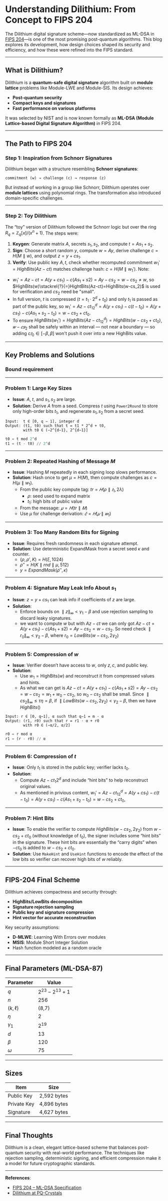 # Understanding Dilithium: From Concept to FIPS 204


The Dilithium digital signature scheme—now standardized as ML-DSA in [FIPS 204](https://csrc.nist.gov/pubs/fips/204/final)—is one of the most promising post-quantum algorithms. This blog explores its development, how design choices shaped its security and efficiency, and how these were refined into the FIPS standard.

---

##  What is Dilithium?

Dilithium is a **quantum-safe digital signature** algorithm built on **module lattice** problems like Module-LWE and Module-SIS. Its design achieves:

- **Post-quantum security**
- **Compact keys and signatures**
- **Fast performance on various platforms**

It was selected by NIST and is now known formally as **ML-DSA (Module Lattice-based Digital Signature Algorithm)** in FIPS 204.

---

##  The Path to FIPS 204

### Step 1: Inspiration from Schnorr Signatures

Dilithium began with a structure resembling **Schnorr signatures**:

```
commitment (w) → challenge (c) → response (z)
```

But instead of working in a group like Schnorr, Dilithium operates over **module lattices** using polynomial rings. The transformation also introduced domain-specific challenges.

---

### Step 2: Toy Dilithium

The “toy” version of Dilithium followed the Schnorr logic but over the ring $R_q = \mathbb{Z}_q[x]/(x^n + 1)$. The steps were:

1. **Keygen**: Generate matrix $A$, secrets $s_1, s_2$, and compute $t = As_1 + s_2$.
2. **Sign**: Choose a short random $y$, compute $w = Ay$, derive challenge $c = H(M \parallel w)$, and output $z = y + c s_1$.
3. **Verify**: Use public key $A, t$, check whether recomputed commitment $w_1\prime=HighBits(Az-ct)$ matches challenge hash: $c = H(M \parallel w_1\prime)$.
Note:
  - $w_1\prime=Az-ct=A(y+cs_1)-c(As_1+s2)=Ay-cs_2=w-cs_2\ne w$, so $HighBits(w)\stackrel{?}{=}HightBits(Az-ct)=HighBits(w-cs_2)$ is used for verification and $cs_2$ need be "small".
  - In full version, $t$ is compressed ($t=t_1\cdot2^d+t_0$) and only $t_1$ is passed as part of the public key, so $w_1\prime=Az-ct_12^d=A(y+cs_1)-c(t-t_0)=A(y+cs_1)-c(As_1+s_2-t_0)=w-cs_2+ct_0$.
  - To ensure $HighBits(w_1\prime)=HighBits(Az-ct_12^d)=HighBits(w-cs_2+ct_0)$, $𝑤−𝑐𝑠_2$ shall be safely within an interval — not near a boundary — so adding $c𝑡_0\in[-\beta,\beta]$ won't push it over into a new HighBits value.

---

##  Key Problems and Solutions

### Bound requirement

---

###  Problem 1: Large Key Sizes

- **Issue**: $A$, $t$, and $s_1, s_2$ are large.
- **Solution**: Derive $A$ from a seed. Compress $t$ using `Power2Round` to store only high-order bits $t_1$, and regenerate $s_1, s_2$ from a secret seed.

```pgsql
Input:  t ∈ [0, q − 1], integer d
Output: (t1, t0) such that t = t1 * 2^d + t0,
        with t0 ∈ (−2^{d−1}, 2^{d−1}]
```
```python
t0 = t mod 2^d
t1 = (t - t0) // 2^d
```
---

###  Problem 2: Repeated Hashing of Message $M$

- **Issue**: Hashing $M$ repeatedly in each signing loop slows performance.
- **Solution**: Hash once to get $\mu = H(M)$, then compute challenges as $c = H(\mu \parallel w_1)$.
  - From the public key compute tag: $tr=𝐻(\rho\parallel 𝑡_1,2\lambda)$
    - $ρ$: seed used to expand matrix 
    - $t_1$: high bits of public value 
  - From the message: $𝜇=𝐻(tr\parallel 𝑀)$
  - Use $μ$ for challenge derivation: $\tilde 𝑐=𝐻(𝜇\parallel 𝑤_1)$

---

###  Problem 3: Too Many Random Bits for Signing

- **Issue**: Requires fresh randomness in each signature attempt.
- **Solution**: Use deterministic ExpandMask from a secret seed $\kappa$ and counter.
  - $(\rho, \rho\prime,K) =H(\xi,1024)$
  - $\rho\prime\prime=H(K\parallel rnd\parallel\mu,512)$
  - $y=ExpandMask(\rho\prime\prime,\kappa)$

---

###  Problem 4: Signature May Leak Info About $s_1$

- **Issue**: $z = y + c s_1$ can leak info if coefficients of $z$ are large.
- **Solution**:
  - Enforce bounds on $\parallel z\parallel_\infty < \gamma_1 - \beta$ and use rejection sampling to discard leaky signatures.
  - we want to compute $w$ but with $Az-ct$ we can only got $Az-ct=A(y+cs_1)-c(As_1+s2)=Ay-cs_2=w-cs_2$. So need check $\parallel r_0\parallel_\infty<\gamma_2-\beta$, where $r_0=LowBits(w-cs_2,2\gamma_2)$

---

###  Problem 5: Compression of $w$

- **Issue**: Verifier doesn’t have access to $w$, only $z, c$, and public key.
- **Solution**:
  - Use $w_1 = \text{HighBits}(w)$ and reconstruct it from compressed values and hints.
  - As what we can get is $Az-ct=A(y+cs_1)-c(As_1+s2)=Ay-cs_2=w-cs_2=w_1+w_0-cs_2$, so $w_0-cs_2$ shall be small. Since $\parallel cs_2 \parallel_\infty\le\tau\eta=\beta$, if $\parallel LowBits(w-cs_2,2\gamma_2)<\gamma_2-\beta$, then we have $HighBits()$

```pgsql
Input: r ∈ [0, q−1], α such that q−1 = m · α
Output: (r1, r0) such that r = r1 · α + r0
        with r0 ∈ (−α/2, α/2]
```
```python
r0 = r mod α
r1 = (r - r0) // α
```
---

###  Problem 6: Compression of $t$

- **Issue**: Only $t_1$ is stored in the public key; verifier lacks $t_0$.
- **Solution**:
  - Compute $Az - ct_1 2^d$ and include “hint bits” to help reconstruct original values.
  - As mentioned in privious content, $w_1\prime=Az-ct_12^d=A(y+cs_1)-c(t-t_0)=A(y+cs_1)-c(As_1+s_2-t_0)=w-cs_2+ct_0$, 

---

###  Problem 7: Hint Bits

- **Issue**: To enable the verifier to compute $HighBits(w-cs_2,2\gamma_2)$ from $w-cs_2+ct_0$ (without
knowledge of $t_0$), the signer includes some “hint bits” in the signature.  These hint bits are essentially the “carry digits” when $−ct_0$ is added to $w−cs_2+ct_0$.
- **Solution**: Use `MakeHint` and `UseHint` functions to encode the effect of the low bits so verifier can recover high bits of $w$ reliably.

---

##  FIPS-204 Final Scheme

Dilithium achieves compactness and security through:

- **HighBits/LowBits decomposition**
- **Signature rejection sampling**
- **Public key and signature compression**
- **Hint vector for accurate reconstruction**

Key security assumptions:

- **D-MLWE**: Learning With Errors over modules
- **MSIS**: Module Short Integer Solution
- Hash function modeled as a random oracle

---

##  Final Parameters (ML-DSA-87)

| Parameter      | Value             |
|----------------|------------------|
| $q$        | $2^{23} - 2^{13} + 1$ |
| $n$        | 256              |
| $(k, \ell)$ | (8,7)           |
| $\eta$     | 2                |
| $\gamma_1$ | $2^{19}$      |
| $d$        | 13               |
| $\beta$    | 120              |
| $\omega$   | 75               |

---

##  Sizes

| Item           | Size             |
|----------------|------------------|
| Public Key     | 2,592 bytes      |
| Private Key    | 4,896 bytes      |
| Signature      | 4,627 bytes      |

---

##  Final Thoughts

Dilithium is a clean, elegant lattice-based scheme that balances post-quantum security with real-world performance. The techniques like rejection sampling, deterministic signing, and efficient compression make it a model for future cryptographic standards.

---

**References**:

- [FIPS 204 – ML-DSA Specification](https://csrc.nist.gov/pubs/fips/204/final)
- [Dilithium at PQ-Crystals](https://pq-crystals.org/dilithium)
